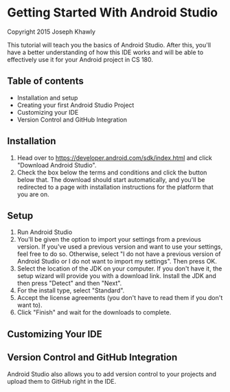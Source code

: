 # Getting Started With Android Studio
Copyright 2015 Joseph Khawly

This tutorial will teach you the basics of Android Studio. After this, you'll have a better understanding of how this IDE works and will be able to effectively use it for your Android project in CS 180.

## Table of contents
- Installation and setup
- Creating your first Android Studio Project
- Customizing your IDE
- Version Control and GitHub Integration


## Installation
1.  Head over to https://developer.android.com/sdk/index.html and click "Download Android Studio". 
2.  Check the box below the terms and conditions and click the button below that. The download should start automatically, and you'll be redirected to a page with installation instructions for the platform that you are on.

## Setup

1. Run Android Studio
2. You'll be given the option to import your settings from a previous version. If you've used a previous version and want to use your settings, feel free to do so. Otherwise, select "I do not have a previous version of Android Studio or I do not want to import my settings". Then press OK.
3. Select the location of the JDK on your computer. If you don't have it, the setup wizard will provide you with a download link. Install the JDK and then press "Detect" and then "Next".
4. For the install type, select "Standard".
5. Accept the license agreements (you don't have to read them if you don't want to).
6. Click "Finish" and wait for the downloads to complete.

## Customizing Your IDE



## Version Control and GitHub Integration
Android Studio also allows you to add version control to your projects and upload them to GitHub right in the IDE.





